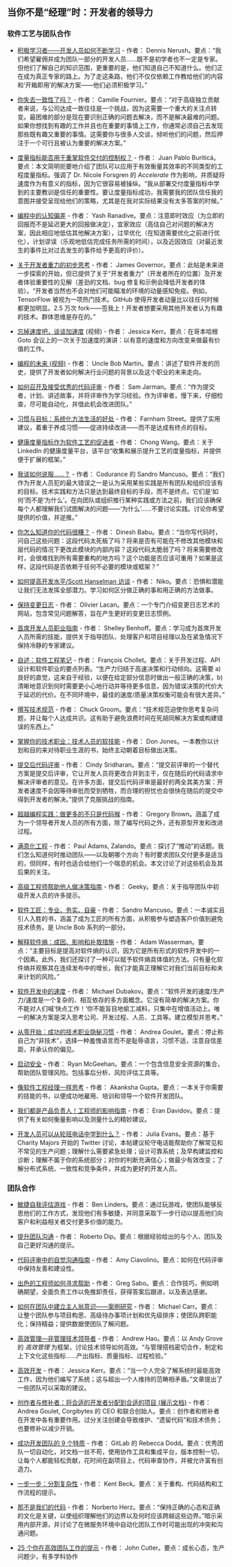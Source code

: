 ## 当你不是“经理”时：开发者的领导力

### 软件工艺与团队合作
- [积极学习者——开发人员如何不断学习](https://medium.com/dennis-nerush/active-learner-how-developers-keep-learning-1309b91f1ae6) - 作者： Dennis Nerush。要点：“我们希望雇佣并成为团队一部分的开发人员……既不是初学者也不一定是专家。但他们了解自己的知识范围，更重要的是，他们知道自己不知道什么。他们正在成为真正专家的路上。为了走这条路，他们不仅仅依赖工作教给他们的内容和‘开箱即用’的解决方案——他们必须积极学习。”

- [你失去一致性了吗？](https://medium.com/@skamille/are-you-out-of-alignment-a7b193ab7fc4) - 作者： Camille Fournier。要点：“对于高级独立贡献者来说，与公司达成一致往往是一个挑战，因为这需要一个重大的关注点转变。最困难的部分是现在要识别正确的问题去解决，而不是解决最难的问题。如果你想找到有趣的工作并且也在重要的事情上工作，你通常必须自己去发现那些既有趣又重要的事情。这需要你与很多人交谈，倾听他们的问题，然后押注于一个可行且被认为重要的解决方案。”

- [度量指标能否用于重掌软件交付的控制权？](https://leaddev.com/scaling-software-systems/primer-engineering-delivery-metrics) - 作者： Juan Pablo Buriticá。要点：本文简明扼要地介绍了团队可以应用于有效衡量其效率的不同类型的工程度量指标。强调了 Dr. Nicole Forsgren 的 *Accelerate* 作为影响，并质疑将速度作为有意义的指标，因为它很容易被操纵。“我从部署交付度量指标中学到的主要教训是信任的重要性。要让度量指标成功，我需要我的团队信任我的意图并接受呈现给他们的策略，尤其是在我对实际结果没有太多答案的时候。”

- [编程中的认知偏差](https://medium.com/@evidanary/cognitive-biases-in-programming-5e937707c27b) - 作者： Yash Ranadive。要点：注意即时效应（为立即的回报而不是延迟更大的回报做决定），宜家效应（高估自己对问题的解决方案，因此相应地低估其他解决方案），过早优化（在知道需要优化之前进行优化），计划谬误（乐观地低估完成任务所需的时间），以及近因效应（对最近发生的事件比对过去发生的事件给予更高的评价）。

- [关于开发者重力的初步思考](http://redmonk.com/jgovernor/2017/07/28/first-thoughts-on-developer-gravity/) - 作者： James Governor。要点：此帖是未来进一步探索的开始，但已提供了关于“开发者重力”（开发者所在的位置）及开发者体验重要性的见解（差劲的文档、bug 修复和示例会降低开发者的体验）。“开发者当然也不会对他们可能瞄准的环境的动量感知免疫。例如，TensorFlow 被视为一项热门技术。GitHub 使得开发者动量比以往任何时候都更加明显。2.5 万次 fork——签我上！开发者想要采用其他开发者认为有趣的技术。群体思维是存在的。”

- [忘掉速度吧，谈谈加速度](https://www.youtube.com/watch?v=Lbcyyu8XB_Y) (视频) - 作者： Jessica Kerr。要点：在哥本哈根 Goto 会议上的一次关于加速度的演讲：以有意的速度和方向改变来做最有价值的工作。

- [编程的未来 (视频)](https://www.youtube.com/watch?v=ecIWPzGEbFc) - 作者： Uncle Bob Martin。要点：讲述了软件开发的历史，提供了开发者如何解决行业问题的背景以及这个职业的未来走向。

- [如何召开及接受优秀的代码评审](https://dev.to/samjarman/giving-and-receiving-great-code-reviews) - 作者： Sam Jarman。要点：“作为提交者，计划、讲述故事，并将评审作为学习经验。作为评审者，慢下来，仔细检查，尽可能自动化，并借此机会改进团队。”

- [习惯与目标：系统化方法生活的好处](https://www.farnamstreetblog.com/2017/06/habits-vs-goals/) - 作者： Farnham Street。提供了实用建议，着重于养成习惯——促进持续改进——而不是达成有终点的目标。

- [健康度量指标作为软件工艺的促进者](https://engineering.linkedin.com/blog/2017/10/health-score-metrics-as-a-software-craftsmanship-enabler) - 作者： Chong Wang。要点：关于 LinkedIn 的健康度量平台，该平台“收集和展示提升工艺的度量指标，并提供便于扩展的框架。”

- [我该如何说服……？](https://codurance.com/2017/06/13/how-do-I-convince/) - 作者： Codurance 的 Sandro Mancuso。要点：“我们作为开发人员犯的最大错误之一是认为采用某些实践是所有团队和组织应该有的目标。技术实践和方法只是达到最终目标的手段，而不是终点。它们是‘如何’而不是‘为什么’。在向团队或组织推行某种实践或方法之前，我们应该确保每个人都理解我们试图解决的问题——‘为什么’……不要讨论实践。讨论你希望提供的价值，并逆推。”

- [你怎么知道你的代码很糟？](https://dev.to/bob/how-do-you-know-your-code-is-bad) - 作者： Dinesh Babu。要点：“当你写代码时，问自己这些问题：这段代码太死板了吗？将来是否有可能在不修改其他模块和层代码的情况下更改此模块的内部内容？这段代码太脆弱了吗？将来需要修改时，会很难找到所有需要重构的地方吗？这个功能是否应该可重用？如果是这样，这段代码是否依赖于任何不必要的模块或框架？”

- [如何提高开发水平/Scott Hanselman 访谈](https://dev.to/niko/how-to-level-up-as-a-developer-w-scott-hanselman) - 作者： Niko。要点：恐惧和潜能让我们无法发挥全部潜力。学习如何区分做正确的事和用正确的方法做事。

- [保持变更日志](http://keepachangelog.com/en/1.0.0/) - 作者： Olivier Lacan。要点：一个专门介绍变更日志艺术的网站，包含常见问题解答，旨在产生更好的变更日志惯例。

- [首席开发人员职业指南](https://www.manning.com/books/lead-developer-career-guide) - 作者： Shelley Benhoff。要点：学习成为首席开发人员所需的技能，提供关于指导团队、处理客户和项目经理以及在紧急情况下保持冷静的专家建议。

- [自述：软件工程笔记](https://medium.com/s/story/notes-to-myself-on-software-engineering-c890f16f4e4d) - 作者： François Chollet。要点：关于开发过程、API 设计和软件职业的要点列表。“生产力归结于高速决策和行动倾向。这需要 a) 良好的直觉，这来自于经验，以便在给定部分信息时做出一般正确的决策，b) 清晰地意识到何时需要更小心地行动并等待更多信息，因为错误决策的代价大于延迟的代价。在不同环境中，最佳的速度/质量决策权衡可能会有很大差异。”

- [撰写技术规范](https://codeburst.io/on-writing-tech-specs-6404c9791159) - 作者： Chuck Groom。要点：“技术规范迫使你思考复杂问题，并让每个人达成共识。这有助于避免浪费时间在死胡同解决方案或构建错误的东西上。”

- [掌握你的技术职业：技术人员的软技能](https://www.manning.com/books/own-your-tech-career) - 作者： Don Jones。一本教你以计划和目的来对待职业生涯的书，始终主动朝着目标做出决策。

- [提交后代码评审](https://copyconstruct.medium.com/post-commit-reviews-b4cc2163ac7a) - 作者： Cindy Sridharan。要点：“提交前评审的一个替代方案是提交后评审，它让开发人员将更改合并到主干，仅在随后的代码请求中解决评审者的意见。在许多方面，提交后代码评审是最好的两全其美方案：开发者速度不会因等待审批而受到牺牲，而合理的担忧也会很快在随后的提交中得到开发者的解决。”提供了克服挑战的指南。

- [超越编程实践：做更多的不只是代码猴](https://www.amazon.com/Programming-Beyond-Practices-More-Monkey/dp/1491943823/ref=sr_1_1?ie=UTF8&qid=1496801606&sr=8-1&keywords=programming+beyond+practices) - 作者： Gregory Brown。涵盖了成为一个领导者开发人员的所有方面，除了编写代码之外，还有原型开发和改进过程。

- [满意化工程](https://baggerspion.net/blog/2017/08/satisficery-engineering) - 作者： Paul Adams, Zalando。要点：探讨了“推动”的话题。我们怎么知道何时推动团队——以及朝哪个方向？有时要求团队交付更多是适当的，但同样，有时也适合给他们一个喘息的机会。本文讨论了对这些机会及其后果的关注。

- [高级工程师帮助他人做决策指南](http://silverwraith.com/blog/2017/10/the-senior-engineers-guide-to-helping-others-make-decisions/) - 作者： Geeky。要点：关于指导团队中初级开发人员的许多提示。

- [软件工匠：专业、务实、自豪](https://www.amazon.com/Software-Craftsman-Professionalism-Pragmatism-Robert/dp/0134052501) - 作者： Sandro Mancuso。要点：一本诚实且引人入胜的书，涵盖了成为工匠的所有方面，从积极参与塑造客户价值到避免技术债务。是 Uncle Bob 系列的一部分。

- [解释软件熵：成因、影响和补救措施](https://www.toptal.com/software/software-entropy-explained) - 作者： Adam Wasserman。要点：“主要目标是提高对软件熵的认识，因为它是所有形式的软件开发中的一个因素。此外，我们还探讨了一种可以赋予软件熵具体值的方法。只有量化软件熵并观察其在连续发布中的增长，我们才能真正理解它对我们当前目标和未来计划的风险。”

- [软件开发中的速度](https://www.targetprocess.com/articles/speed-in-software-development/) - 作者： Michael Dubakov。要点：“软件开发的速度/生产力/速度是一个复杂的、相互依存的多方面概念。它没有简单的解决方案。你不能对人们喊‘快点工作！’你不能盲目地偷工减料，只集中在增值活动上。唯一的解决方案是深入思考公司、开发过程、人员、工具等。建立模型并思考。”

- [从零开始：成功的技术职业隐秘习惯](https://medium.freecodecamp.org/start-from-square-zero-hidden-habits-you-need-for-a-successful-career-in-tech-3e4b86636d6) - 作者： Andrea Goulet。要点：停止称自己为“非技术”，选择一种羞愧语言而不是耻辱语言，习惯不适，注意自信差距，并承认你的偏见。

- [启动安全](https://scrty.io) - 作者： Ryan McGeehan。要点：一个包含信息安全资源的集合，帮助团队管理风险。包括事后分析、风险评估工具等。

- [像软件工程经理一样思考](https://www.manning.com/books/think-like-a-software-engineering-manager) - 作者： Akanksha Gupta。要点：一本关于你需要的技能的书，以便成功地雇用、培训和领导一个软件开发团队。

- [我们都是产品负责人！工程师的影响指南](https://medium.com/@erand/we-are-all-product-owners-an-impact-guide-for-engineers-76a2b4342c74) - 作者： Eran Davidov。要点：提供了有关如何衡量影响以及测量什么的精妙建议。

- [开发人员可以从轮班电话中学到什么？](https://jvns.ca/blog/2017/06/18/operate-your-software/?imm_mid=0f4059&cmp=em-webops-na-na-newsltr_20170630) - 作者： Julia Evans。要点：基于 Charity Majors 开始的 Twitter 讨论，本帖建议轮守电话能帮助你了解常见和不常见的生产问题；理解什么需要紧急处理；设计可靠系统；及早构建监控和诊断；理解不属于你的系统部分；对你的判断充满信心；做最少有效改变；了解分布式系统、一致性和竞争条件，并成为更好的开发人员。

### 团队合作

- [敏捷自我评估游戏](https://www.benlinders.com/game/) - 作者： Ben Linders。要点：通过玩游戏，使团队能够反思他们的工作方式，发现他们有多敏捷，并同意采取下一步行动以提高他们向客户和利益相关者交付更多价值的能力。

- [提升团队沟通](https://web.archive.org/web/20210205065228/https://www.monades.dev/getting-better-at-team-communication/) - 作者： Roberto Dip。要点：根据经验给出的与个人、团队及自己更好沟通的提示。

- [代码评审中的自觉沟通指南](https://kickstarter.engineering/a-guide-to-mindful-communication-in-code-reviews-48aab5282e5e) - 作者： Amy Ciavolino。要点：如何在代码评审中保持友善和建设性。

- [出色的工程师如何寻求帮助](https://hackernoon.com/how-awesome-engineers-ask-for-help-93bcb2c7dbb7) - 作者： Greg Sabo。要点：合作技巧，例如明确期望，全面负责工作以免推卸责任，获得答案后跟进，以及表达感谢。

- [如何在团队中建立主人翁意识——案例研究](https://luis-goncalves.com/build-ownership-team-case-study/) - 作者： Michael Carr。要点：让整个团队参与项目构思、高级待办事项计划和优先级排序；使团队跨职能化；保持精益；提供数据使团队了解问题。

- [高效管理—非管理技术领导者](https://www.g9labs.com/2020/01/04/high-output-management-for-non-managing-tech-leads/) - 作者： Andrew Hao。要点：以 Andy Grove 的 *高效管理* 为框架，讨论技术领导如何高效。“与管理搭档密切合作，制定和上下文化这些指标……产出指标、质量指标、过程检验。”

- [高效开发](http://blog.jessitron.com/2017/06/the-most-productive-circumstances-for.html) - 作者： Jessica Kerr。要点：“当一个人完全了解系统时最能高效工作，因为他们编写了系统；这与超出一个人维持的范畴相矛盾。”文章提出了一些团队可以采取的建议。

- [创作者与修补者：将合适的开发者分配到合适的项目 (展示文档)](https://www.slideshare.net/andrea_goulet/makers-and-menders-putting-the-right-developers-on-the-right-projects) - 作者： Andrea Goulet, Corgibytes 的 CEO 和联合创始人。要点：创作者和修补者在开发中各有重要作用。过分关注创建会导致维护、“遗留代码”和技术债务；也要修补以减少开销。

- [成功开发团队的 9 个特质](https://about.gitlab.com/2017/05/23/attributes-of-successful-development-teams/) - 作者： GitLab 的 Rebecca Dodd。要点：优秀团队一切自动化，对文档一丝不苟，使用协作工具和集成平台，版本控制一切，让每个人都能轻松贡献，花时间在副项目上，代码审查协作，并被允许富有创造力。

- [一步一步：分割复杂性](https://www.facebook.com/notes/kent-beck/one-bite-at-a-time-partitioning-complexity/1716882961677894/) - 作者： Kent Beck。要点：关于重构、代码结构和工作流程的提示。

- [那不是我们的代码](http://ourbit.norbertoherz.com/2017/08/22/That-is-not-our-code/) - 作者： Norberto Herz。要点：“保持正确的心态和正确的文化是关键，以使组织理解他们的边界以及何时应该跨越这些边界。”暗示采用内部开源，并讨论了在微服务环境中自动化团队工作时可能出现的冲突和沟通问题。

- [25 个你在高效团队工作的提示](https://hackernoon.com/25-hints-youre-working-on-a-high-performing-team-c4d02f27dd3) - 作者： John Cutler。要点：成长心态，生产问题少，有多学科协作

